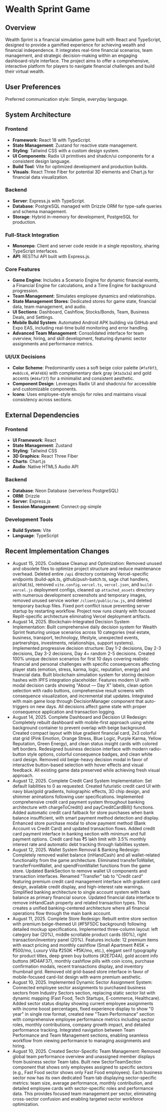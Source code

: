 # Wealth Sprint Game

## Overview

Wealth Sprint is a financial simulation game built with React and TypeScript, designed to provide a gamified experience for achieving wealth and financial independence. It integrates real-time financial scenarios, team management, and strategic decision-making within an engaging dashboard-style interface. The project aims to offer a comprehensive, interactive platform for players to navigate financial challenges and build their virtual wealth.

## User Preferences

Preferred communication style: Simple, everyday language.

## System Architecture

### Frontend
- **Framework**: React 18 with TypeScript.
- **State Management**: Zustand for reactive state management.
- **Styling**: Tailwind CSS with a custom design system.
- **UI Components**: Radix UI primitives and shadcn/ui components for a consistent design language.
- **Build Tool**: Vite for optimized development and production builds.
- **Visuals**: React Three Fiber for potential 3D elements and Chart.js for financial data visualization.

### Backend
- **Server**: Express.js with TypeScript.
- **Database**: PostgreSQL managed with Drizzle ORM for type-safe queries and schema management.
- **Storage**: Hybrid in-memory for development, PostgreSQL for production.

### Full-Stack Integration
- **Monorepo**: Client and server code reside in a single repository, sharing TypeScript interfaces.
- **API**: RESTful API built with Express.js.

### Core Features
- **Game Engine**: Includes a Scenario Engine for dynamic financial events, a Financial Engine for calculations, and a Time Engine for background progression.
- **Team Management**: Simulates employee dynamics and relationships.
- **State Management Stores**: Dedicated stores for game state, financial data, team management, and audio.
- **UI Sections**: Dashboard, Cashflow, Stocks/Bonds, Team, Business Deals, and Settings.
- **Mobile Build System**: Automated Android APK building via GitHub and Expo EAS, including real-time build monitoring and error handling.
- **Advanced Team Management**: Consolidated interface for team overview, hiring, and skill development, featuring dynamic sector assignments and performance metrics.

### UI/UX Decisions
- **Color Scheme**: Predominantly uses a soft beige color palette (`#faf8f3`, `#e8dcc6`, `#FAF4E6`) with complementary dark gray (`#3a3a3a`) and gold accents (`#d4af37`) for a minimalist and consistent aesthetic.
- **Component Design**: Leverages Radix UI and shadcn/ui for accessible and customizable components.
- **Icons**: Uses employee-style emojis for roles and maintains visual consistency across sections.

## External Dependencies

### Frontend
- **UI Framework**: React
- **State Management**: Zustand
- **Styling**: Tailwind CSS
- **3D Graphics**: React Three Fiber
- **Charts**: Chart.js
- **Audio**: Native HTML5 Audio API

### Backend
- **Database**: Neon Database (serverless PostgreSQL)
- **ORM**: Drizzle
- **Server**: Express.js
- **Session Management**: Connect-pg-simple

### Development Tools
- **Build System**: Vite
- **Language**: TypeScript

## Recent Implementation Changes

- August 15, 2025. Codebase Cleanup and Optimization: Removed unused and obsolete files to optimize project structure and reduce maintenance overhead. Deleted entire `/api` directory containing Vercel-specific endpoints (build-apk.ts, github/push-batch.ts, sage chat handlers, ai/chat.ts), removed `vite.config.vercel.ts`, `vercel.json`, and `build-vercel.js` deployment configs, cleaned up `attached_assets` directory with numerous development screenshots and temporary images, removed unused service worker `/client/public/sw.js`, and deleted temporary backup files. Fixed port conflict issue preventing server startup by restarting workflow. Project now runs cleanly with focused Replit-specific architecture eliminating Vercel deployment artifacts.
- August 14, 2025. Blockchain-Integrated Decision System Implementation: Built comprehensive daily decision system for Wealth Sprint featuring unique scenarios across 10 categories (real estate, business, transport, technology, lifestyle, unexpected events, partnerships, investments, relationships, support systems). Implemented progressive decision structure: Day 1-2 decisions, Day 2-3 decisions, Day 3-2 decisions, Day 4+ random 2-5 decisions. Created 100% unique decision scenarios for first 10 days covering realistic financial and personal challenges with specific consequences affecting player stats (emotion, stress, karma, logic, reputation, energy) and financial data. Built blockchain simulation system for storing decision hashes with IPFS integration placeholder. Features modern UI with modal decision cards showing "About — Day X" labels, clean option selection with radio buttons, comprehensive result screens with consequence visualization, and incremental stat updates. Integrated with main game loop through DecisionManager component that auto-triggers on new days. All decisions affect game state with proper consequence application and transaction logging.
- August 14, 2025. Complete Dashboard and Decision UI Redesign: Completely rebuilt dashboard with mobile-first approach using white background container to prevent overlap with beige background. Created compact layout with blue gradient financial card, 2x3 colorful stat grid (Pink Emotion, Orange Stress, Blue Logic, Purple Karma, Yellow Reputation, Green Energy), and clean status insight cards with colored left borders. Redesigned business decision interface with modern radio-button style options, colorful consequence badges, and clean white card design. Removed old beige-heavy decision modal in favor of interactive button-based selection with hover effects and visual feedback. All existing game data preserved while achieving fresh visual approach.
- August 12, 2025. Complete Credit Card System Implementation: Set default liabilities to 0 as requested. Created futuristic credit card UI with navy blue/gold gradients, holographic effects, 3D chip design, and shimmer animations following user specifications. Implemented comprehensive credit card payment system throughout banking architecture with chargeToCredit() and payCreditCardBill() functions. Added automatic credit card fallback for store purchases when bank balance insufficient, with smart payment method detection and display. Enhanced store purchase modal to show payment method (Bank Account vs Credit Card) and updated transaction flows. Added credit card payment interface in banking section with minimum and full payment options. Credit card has ₹5 lakh limit with 3.5% monthly interest rate and automatic debt tracking through liabilities system.
- August 12, 2025. Wallet System Removal & Banking Redesign: Completely removed wallet balance (inHandCash) and all wallet-related functionality from the game architecture. Eliminated transferToWallet, transferFromWallet, and spendFromWallet functions from the game store. Updated BankSection to remove wallet UI components and transaction interfaces. Renamed "Transfer" tab to "Credit card" featuring premium credit card management interface with gradient card design, available credit display, and high-interest rate warnings. Simplified banking architecture to single account system with bank balance as primary financial source. Updated financial data interface to remove inHandCash property and related transaction types. This creates a unified banking-centered architecture where all financial operations flow through the main bank account.
- August 11, 2025. Complete Store Redesign: Rebuilt entire store section with premium beige-themed UI (#F5F5DC background) following detailed mockup specifications. Implemented three-column layout: left category bar (20%), middle scrollable product cards (60%), right transaction/inventory panel (20%). Features include: 12 premium items with exact pricing and monthly cashflow (Small Apartment ₹45K +₹500/mo, Luxury Villa ₹250K +₹5K/mo, etc.), elegant serif typography for product titles, deep green buy buttons (#2E7D4A), gold accent info buttons (#D4AF37), monthly cashflow pills with coin icons, purchase confirmation modals, recent transactions display, and inventory thumbnail grid. Removed old grid-based store interface in favor of mobile-focused card-list design with warm premium aesthetic.
- August 10, 2025. Implemented Dynamic Sector Assignment System: Connected employee sector assignments to purchased business sectors from Industry Sectors section, replacing static sector list with dynamic mapping (Fast Food, Tech Startups, E-commerce, Healthcare). Added sector status display showing current employee assignments with income boost percentages, fixed experience display to show "0 year" in single row format, created new "Team Performance" section with comprehensive employee performance metrics including sector roles, monthly contributions, company growth impact, and detailed performance tracking. Integrated navigation between Team Performance and Team Management sections, enabling seamless workflow from viewing performance to managing assignments and hiring.
- August 10, 2025. Created Sector-Specific Team Management: Removed global team performance overview and unassigned member displays from business sector Team tabs. Built new SectorTeamSection component that shows only employees assigned to specific sectors (e.g., Fast Food sector shows only Fast Food employees). Each business sector now has its own dedicated Team tab displaying sector-specific metrics: team size, average performance, monthly contribution, and detailed employee cards with sector-specific roles and performance data. This provides focused team management per sector, eliminating cross-sector confusion and enabling targeted sector workforce optimization.